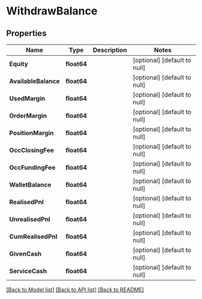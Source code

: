 # WithdrawBalance

## Properties
Name | Type | Description | Notes
------------ | ------------- | ------------- | -------------
**Equity** | **float64** |  | [optional] [default to null]
**AvailableBalance** | **float64** |  | [optional] [default to null]
**UsedMargin** | **float64** |  | [optional] [default to null]
**OrderMargin** | **float64** |  | [optional] [default to null]
**PositionMargin** | **float64** |  | [optional] [default to null]
**OccClosingFee** | **float64** |  | [optional] [default to null]
**OccFundingFee** | **float64** |  | [optional] [default to null]
**WalletBalance** | **float64** |  | [optional] [default to null]
**RealisedPnl** | **float64** |  | [optional] [default to null]
**UnrealisedPnl** | **float64** |  | [optional] [default to null]
**CumRealisedPnl** | **float64** |  | [optional] [default to null]
**GivenCash** | **float64** |  | [optional] [default to null]
**ServiceCash** | **float64** |  | [optional] [default to null]

[[Back to Model list]](../README.md#documentation-for-models) [[Back to API list]](../README.md#documentation-for-api-endpoints) [[Back to README]](../README.md)


